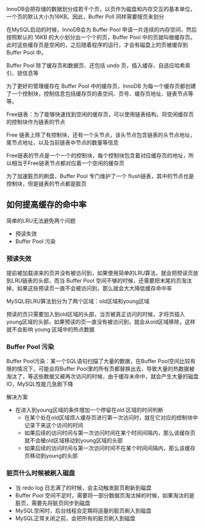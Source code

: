 InnoDB会把存储的数据划分成若干个页，以页作为磁盘和内存交互的基本单位，一个页的默认大小为16KB。因此，Buffer Poll 同样需要按页来划分

在MySQL启动的时候，InnoDB会为 Buffer Pool 申请一片连续的内存空间，然后按照默认的 16KB 的大小划分出一个个的页，Buffer Pool 中的页就叫做缓存页。此时这些缓存页是空闲的，之后随着程序的运行，才会有磁盘上的页被缓存到 Buffer Pool 中。

Buffer Pool 除了缓存页和数据页、还包括 undo 页，插入缓存、自适应哈希索引、锁信息等

为了更好的管理缓存在 Buffer Pool 中的缓存页，InnoDB 为每一个缓存页都创建了一个控制块，控制信息包括缓存页的表空间、页号、缓存页地址、链表节点等等。

Free链表：为了能够快速找到空闲的缓存页，可以使用链表结构，将空闲缓存页的控制块作为链表的节点

Free 链表上除了有控制块，还有一个头节点，该头节点包含链表的头节点地址，尾节点地址，以及当前链表中节点的数量等信息

Free链表的节点是一个一个的控制块，每个控制块包含着对应缓存页的地址，所以相当于Free链表节点都对应着一个空闲的缓存页

为了加速脏页的刷盘，Buffer Pool 专门维护了一个 flush链表，其中的节点也是控制块，但是链表的节点都是脏页

## 如何提高缓存的命中率

简单的LRU无法避免两个问题
- 预读失效
- Buffer Pool 污染

### 预读失效

提前被加载进来的页并没有被访问到，如果使用简单的LRU算法，就会把预读页放到LRU链表的头部，而当 Buffer Pool 空间不够的时候，还需要把末尾的页淘汰掉，如果这些预读页一直不会被访问到，那么就会大大降低缓存命中率

MySQL将LRU算法划分为了两个区域：old区域和young区域

预读的页只需要加入到old区域的头部，当页被真正访问的时候，才将页插入young区域的头部，如果预读的页一直没有被访问到，就会从old区域移除，这样就不会影响 young 区域中的热点数据

### Buffer Pool 污染

Buffer Pool污染：某一个SQL语句扫描了大量的数据，在Buffer Pool空间比较有限的情况下，可能会将Buffer Pool里的所有页都替换出去，导致大量的热数据被淘汰了，等这些数据又被再次访问的时候，由于缓存未命中，就会产生大量的磁盘IO，MySQL性能几急剧下降

解决方案
- 在进入到young区域的条件增加一个停留在old 区域的时间判断
	- 在某个处在old区域烦人缓存页进行第一次访问时，就在它对应的控制块中记录下来这个访问的时间
	- 如果后续的访问时间与第一次访问时间在某个时间间隔内，那么该缓存页就不会被old区域移动到young区域的头部
	- 如果后续的访问时间与第一次访问时间不在某个时间间隔内，那么该缓存页移动到young的头部

### 脏页什么时候被刷入磁盘

- 当 redo log 日志满了的时候，会主动触发脏页刷新到磁盘
- Buffer Pool 空间不足时，需要将一部分数据页淘汰掉的时候，如果淘汰的是脏页，需要先将脏页同步到磁盘
- MySQL空闲时，后台线程会定期将适量的脏页刷入到磁盘
- MySQL正常关闭之前，会把所有的脏页刷入到磁盘








